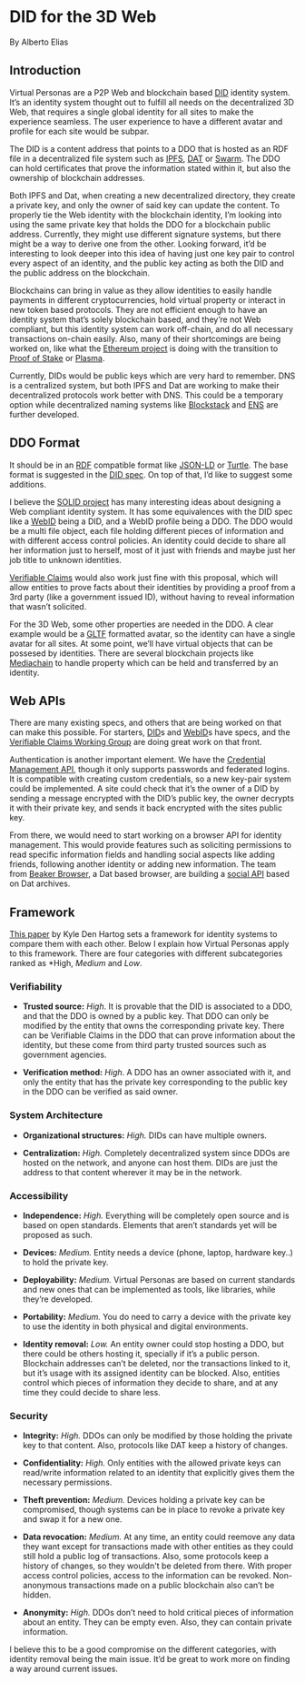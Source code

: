 # DID for the 3D Web

By Alberto Elias

## Introduction

Virtual Personas are a P2P Web and blockchain based [DID](https://github.com/WebOfTrustInfo/rebooting-the-web-of-trust-fall2016/blob/master/final-documents/did-implementer-draft-10.pdf) identity system. It’s an identity system thought out to fulfill all needs on the decentralized 3D Web, that requires a single global identity for all sites to make the experience seamless. The user experience to have a different avatar and profile for each site would be subpar.

The DID is a content address that points to a DDO that is hosted as an RDF file in a decentralized file system such as [IPFS](ipfs.io), [DAT](https://datproject.org/) or [Swarm](https://github.com/ethersphere/swarm). The DDO can hold certificates that prove the information stated within it, but also the ownership of blockchain addresses.

Both IPFS and Dat, when creating a new decentralized directory, they create a private key, and only the owner of said key can update the content. To properly tie the Web identity with the blockchain identity, I’m looking into using the same private key that holds the DDO for a blockchain public address. Currently, they might use different signature systems, but there might be a way to derive one from the other. Looking forward, it’d be interesting to look deeper into this idea of having just one key pair to control every aspect of an identity, and the public key acting as both the DID and the public address on the blockchain.

Blockchains can bring in value as they allow identities to easily handle payments in different cryptocurrencies, hold virtual property or interact in new token based protocols. They are not efficient enough to have an identity system that’s solely blockchain based, and they’re not Web compliant, but this identity system can work off-chain, and do all necessary transactions on-chain easily. Also, many of their shortcomings are being worked on, like what the [Ethereum project](https://ethereum.org) is doing with the transition to [Proof of Stake](https://github.com/ethereum/casper) or [Plasma](http://plasma.io/).

Currently, DIDs would be public keys which are very hard to remember. DNS is a centralized system, but both IPFS and Dat are working to make their decentralized protocols work better with DNS. This could be a temporary option while decentralized naming systems like [Blockstack](https://blockstack.org) and [ENS](https://ens.domains/) are further developed.

## DDO Format

It should be in an [RDF](https://www.w3.org/RDF/) compatible format like [JSON-LD](https://www.w3.org/TR/json-ld) or [Turtle](https://www.w3.org/TR/turtle/). The base format is suggested in the [DID spec](https://github.com/WebOfTrustInfo/rebooting-the-web-of-trust-fall2016/blob/master/final-documents/did-implementer-draft-10.pdf). On top of that, I’d like to suggest some additions.

I believe the [SOLID project](https://solid.mit.edu/) has many interesting ideas about designing a Web compliant identity system. It has some equivalences with the DID spec like a [WebID](https://www.w3.org/2005/Incubator/webid/spec/) being a DID, and a WebID profile being a DDO. The DDO would be a multi file object, each file holding different pieces of information and with different access control policies. An identity could decide to share all her information just to herself, most of it just with friends and maybe just her job title to unknown identities.

[Verifiable Claims](https://www.w3.org/2017/vc/charter.html) would also work just fine with this proposal, which will allow entities to prove facts about their identities by providing a proof from a 3rd party (like a government issued ID), without having to reveal information that wasn’t solicited.

For the 3D Web, some other properties are needed in the DDO. A clear example would be a [GLTF](https://github.com/KhronosGroup/glTF) formatted avatar, so the identity can have a single avatar for all sites. At some point, we’ll have virtual objects that can be possesed by identities. There are several blockchain projects like [Mediachain](http://www.mediachain.io/) to handle property which can be held and transferred by an identity.

## Web APIs

There are many existing specs, and others that are being worked on that can make this possible. For starters, [DID](https://github.com/WebOfTrustInfo/rebooting-the-web-of-trust-fall2016/blob/master/final-documents/did-implementer-draft-10.pdf)s and [WebID](https://www.w3.org/2005/Incubator/webid/spec/)s have specs, and the [Verifiable Claims Working Group](https://www.w3.org/2017/vc/charter.html) are doing great work on that front.

Authentication is another important element. We have the [Credential Management API](https://w3c.github.io/webappsec-credential-management/), though it only supports passwords and federated logins. It is compatible with creating custom credentials, so a new key-pair system could be implemented. A site could check that it’s the owner of a DID by sending a message encrypted with the DID’s public key, the owner decrypts it with their private key, and sends it back encrypted with the sites public key.

From there, we would need to start working on a browser API for identity management. This would provide features such as soliciting permissions to read specific information fields and handling social aspects like adding friends, following another identity or adding new information. The team from [Beaker Browser](https://beakerbrowser.com), a Dat based browser, are building a [social API](https://github.com/beakerbrowser/beaker-profiles-api) based on Dat archives.

## Framework

[This paper](https://github.com/WebOfTrustInfo/rebooting-the-web-of-trust-fall2017/blob/master/topics-and-advance-readings/Framework-for-Comparison-of-Identity-Systems.md) by Kyle Den Hartog sets a framework for identity systems to compare them with each other. Below I explain how Virtual Personas apply to this framework. There are four categories with different subcategories ranked as *High, *Medium* and *Low*.  

### **Verifiability**

* **Trusted source:** *High*. It is provable that the DID is associated to a DDO, and that the DDO is owned by a public key. That DDO can only be modified by the entity that owns the corresponding private key. There can be Verifiable Claims in the DDO that can prove information about the identity, but these come from third party trusted sources such as government agencies.

* **Verification method:** *High*. A DDO has an owner associated with it, and only the entity that has the private key corresponding to the public key in the DDO can be verified as said owner.

### **System Architecture**

* **Organizational structures:** *High.* DIDs can have multiple owners.

* **Centralization:** *High.* Completely decentralized system since DDOs are hosted on the network, and anyone can host them. DIDs are just the address to that content wherever it may be in the network.

### Accessibility

* **Independence:** *High.* Everything will be completely open source and is based on open standards. Elements that aren’t standards yet will be proposed as such.

* **Devices:** *Medium.* Entity needs a device (phone, laptop, hardware key..) to hold the private key.

* **Deployability:** *Medium.* Virtual Personas are based on current standards and new ones that can be implemented as tools, like libraries, while they’re developed.

* **Portability:** *Medium.* You do need to carry a device with the private key to use the identity in both physical and digital environments.

* **Identity removal:** *Low.* An entity owner could stop hosting a DDO, but there could be others hosting it, specially if it’s a public person. Blockchain addresses can’t be deleted, nor the transactions linked to it, but it’s usage with its assigned identity can be blocked. Also, entities control which pieces of information they decide to share, and at any time they could decide to share less.

### Security

* **Integrity:** *High.* DDOs can only be modified by those holding the private key to that content. Also, protocols like DAT keep a history of changes.

* **Confidentiality:** *High.* Only entities with the allowed private keys can read/write information related to an identity that explicitly gives them the necessary permissions.

* **Theft prevention:** *Medium.* Devices holding a private key can be compromised, though systems can be in place to revoke a private key and swap it for a new one. 

* **Data revocation:** *Medium.* At any time, an entity could reemove any data they want except for transactions made with other entities as they could still hold a public log of transactions. Also, some protocols keep a history of changes, so they wouldn't be deleted from there. With proper access control policies, access to the information can be revoked. Non-anonymous transactions made on a public blockchain also can’t be hidden.

* **Anonymity:** *High.* DDOs don’t need to hold critical pieces of information about an entity. They can be empty even. Also, they can contain private information.

I believe this to be a good compromise on the different categories, with identity removal being the main issue. It’d be great to work more on finding a way around current issues.

